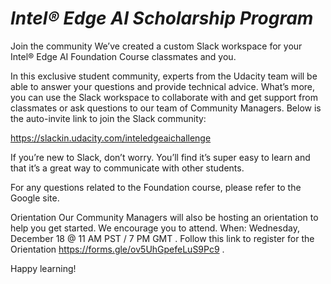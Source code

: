 # *Intel® Edge AI Scholarship Program*

Join the community
We’ve created a custom Slack workspace for your Intel® Edge AI Foundation Course classmates and you.

In this exclusive student community, experts from the Udacity team will be able to answer your questions and provide technical advice. What’s more, you can use the Slack workspace to collaborate with and get support from classmates or ask questions to our team of Community Managers. Below is the auto-invite link to join the Slack community:

https://slackin.udacity.com/inteledgeaichallenge

If you’re new to Slack, don’t worry. You’ll find it’s super easy to learn and that it’s a great way to communicate with other students.

For any questions related to the Foundation course, please refer to the Google site.

Orientation
Our Community Managers will also be hosting an orientation to help you get started. We encourage you to attend. When: Wednesday, December 18 @ 11 AM PST / 7 PM GMT . Follow this link to register for the Orientation https://forms.gle/ov5UhGpefeLuS9Pc9 .

Happy learning!